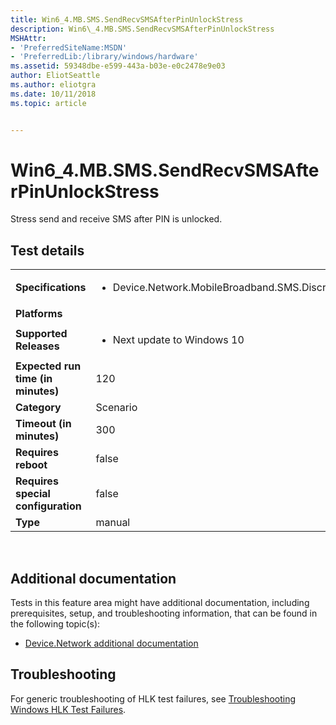 ```yaml
---
title: Win6_4.MB.SMS.SendRecvSMSAfterPinUnlockStress
description: Win6\_4.MB.SMS.SendRecvSMSAfterPinUnlockStress
MSHAttr:
- 'PreferredSiteName:MSDN'
- 'PreferredLib:/library/windows/hardware'
ms.assetid: 59348dbe-e599-443a-b03e-e0c2478e9e03
author: EliotSeattle
ms.author: eliotgra
ms.date: 10/11/2018
ms.topic: article


---
```


# Win6_4.MB.SMS.SendRecvSMSAfterPinUnlockStress


Stress send and receive SMS after PIN is unlocked.

## Test details
|||
|---|---|
| **Specifications**  | <ul><li>Device.Network.MobileBroadband.SMS.Discretional</li></ul> |  
| **Platforms**   | <ul></ul> |
| **Supported Releases** | <ul><li>Next update to Windows 10</li></ul> |
|**Expected run time (in minutes)**| 120 |
|**Category**| Scenario |
|**Timeout (in minutes)**| 300 |
|**Requires reboot**| false |
|**Requires special configuration**| false |
|**Type**| manual |

 

## <span id="Additional_documentation"></span><span id="additional_documentation"></span><span id="ADDITIONAL_DOCUMENTATION"></span>Additional documentation


Tests in this feature area might have additional documentation, including prerequisites, setup, and troubleshooting information, that can be found in the following topic(s):

-   [Device.Network additional documentation](device-network-additional-documentation.md)

## <span id="Troubleshooting"></span><span id="troubleshooting"></span><span id="TROUBLESHOOTING"></span>Troubleshooting


For generic troubleshooting of HLK test failures, see [Troubleshooting Windows HLK Test Failures](..\user\troubleshooting-windows-hlk-test-failures.md).

 

 






